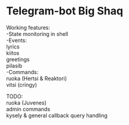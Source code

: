 # Telegram-bot Big Shaq  
Working features:  
-State monitoring in shell  
-Events:  
	lyrics  
	kiitos  
	greetings  
	pilasib  
-Commands:  
	ruoka (Hertsi & Reaktori)  
	vitsi (cringy)  
  
TODO:  
	ruoka (Juvenes)  
	admin commands  
	kysely & general callback query handling  
	
